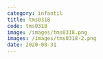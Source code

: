 ```yaml
---
category: infantil
title: tms0318
code: tms0318
image: /images/tms0318.png
images: /images/tms0318-2.png
date: 2020-08-31
---
```

